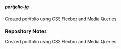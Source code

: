 ##### portfolio-jg
Created portfolio using CSS Flexbox and Media Queries

### Repository Notes
Created portfolio using CSS Flexbox and Media Queries

